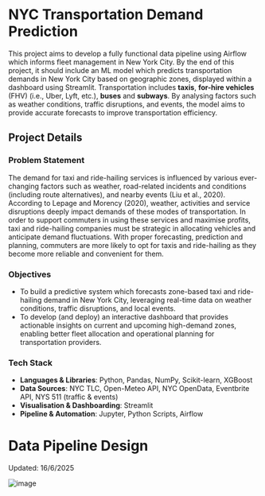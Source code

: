 # NYC Transportation Demand Prediction

This project aims to develop a fully functional data pipeline using Airflow which informs fleet management in New York City. By the end of this project, it should include an ML model which predicts transportation demands in New York City based on geographic zones, displayed within a dashboard using Streamlit. Transportation includes **taxis**, **for-hire vehicles** (FHV) (i.e., Uber, Lyft, etc.), **buses** and **subways**. By analysing factors such as weather conditions, traffic disruptions, and events, the model aims to provide accurate forecasts to improve transportation efficiency.

## Project Details
### Problem Statement

The demand for taxi and ride-hailing services is influenced by various ever-changing factors such as weather, road-related incidents and conditions (including route alternatives), and nearby events (Liu et al., 2020). According to Lepage and Morency (2020), weather, activities and service disruptions deeply impact demands of these modes of transportation. In order to support commuters in using these services and maximise profits, taxi and ride-hailing companies must be strategic in allocating vehicles and anticipate demand fluctuations. With proper forecasting, prediction and planning, commuters are more likely to opt for taxis and ride-hailing as they become more reliable and convenient for them.

### Objectives
- To build a predictive system which forecasts zone-based taxi and ride-hailing demand in New York City, leveraging real-time data on weather conditions, traffic disruptions, and local events.
- To develop (and deploy) an interactive dashboard that provides actionable insights on current and upcoming high-demand zones, enabling better fleet allocation and operational planning for transportation providers.

### Tech Stack
- **Languages & Libraries**: Python, Pandas, NumPy, Scikit-learn, XGBoost
- **Data Sources**: NYC TLC, Open-Meteo API, NYC OpenData, Eventbrite API, NYS 511 (traffic & events)
- **Visualisation & Dashboarding**: Streamlit
- **Pipeline & Automation**: Jupyter, Python Scripts, Airflow

 # Data Pipeline Design 
 Updated: 16/6/2025

![image](https://github.com/user-attachments/assets/011fc3a7-4716-4126-aace-37d4899cd55a)


